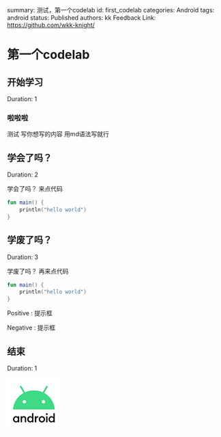 summary: 测试，第一个codelab
id: first_codelab
categories: Android
tags: android
status: Published 
authors: kk
Feedback Link: https://github.com/wkk-knight/

<!-- 标题  用一级-->
# 第一个codelab 

<!------------------- 步骤1 步骤用二级标签 --------------->
## 开始学习
<!-- 这一步估计需要的时间-->
Duration: 1 
<!-- 第一步的内容 start  -->
### 啦啦啦
测试
写你想写的内容 
用md语法写就行
<!-- 第一步的内容 end  -->


<!-------------------- 步骤 2------------------------>
## 学会了吗？
Duration: 2
<!-- 第二步的内容 start  -->
学会了吗？
来点代码
```kotlin
fun main() {
    println("hello world")
}
```
<!-- 第二步的内容 end  -->

<!-------------------- 步骤 3------------------------>
## 学废了吗？
Duration: 3
<!-- 第三步的内容 start  -->

学废了吗？
再来点代码
```kotlin
fun main() {
    println("hello world")
}
```
Positive
: 提示框

Negative
: 提示框


<!-- 第三步的内容 end  -->

<!-------------------- 步骤 3------------------------>
## 结束
Duration: 1

![alt-text-here](assets/Android_logo.png)